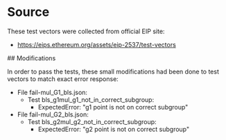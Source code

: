 # Source

These test vectors were collected from official EIP site:

- https://eips.ethereum.org/assets/eip-2537/test-vectors



## Modifications

In order to pass the tests, these small modifications had been done to test vectors to match exact error response:

- File fail-mul_G1_bls.json:
    - Test bls_g1mul_g1_not_in_correct_subgroup:
        - ExpectedError: "g1 point is not on correct subgroup"
- File fail-mul_G2_bls.json:
    - Test bls_g2mul_g2_not_in_correct_subgroup:
        - ExpectedError: "g2 point is not on correct subgroup"
